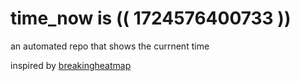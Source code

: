 # time_now is (( 1724576400733 ))

an automated repo that shows the currnent time

inspired by [breakingheatmap](https://github.com/breakingheatmap/breakingheatmap)
